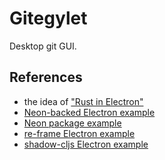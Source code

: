 # Gitegylet

Desktop git GUI.

## References
* the idea of ["Rust in Electron"](https://keminglabs.com/blog/building-a-fast-electron-app-with-rust/)
* [Neon-backed Electron example](https://github.com/neon-bindings/examples/tree/cd9d454e1bc01dce0fb7b080a4c88c89e3d26e16)
* [Neon package example](https://github.com/amilajack/neon-hello/tree/505da3784aa2f2047da264957155f0d5d1d44a87)
* [re-frame Electron example](https://github.com/chimez/shadow-electron-re-frame-starter/tree/97f967dbec4b2d8f3b9d03cd7b4535bec60104e2)
* [shadow-cljs Electron example](https://github.com/ahonn/shadow-electron-starter/tree/9cd31375391832175cc40402c171bc5ecacdddb3)
